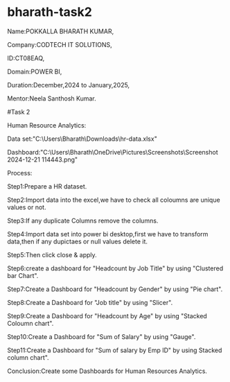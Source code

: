# bharath-task2

Name:POKKALLA BHARATH KUMAR,

Company:CODTECH IT SOLUTIONS,

ID:CT08EAQ,

Domain:POWER BI,

Duration:December,2024 to January,2025,

Mentor:Neela Santhosh Kumar.

#Task 2

Human Resource Analytics:

Data set:"C:\Users\Bharath\Downloads\hr-data.xlsx"

Dashboard:"C:\Users\Bharath\OneDrive\Pictures\Screenshots\Screenshot 2024-12-21 114443.png"

Process:

Step1:Prepare a HR dataset.

Step2:Import data into the excel,we have to check all coloumns are unique values or not.

Step3:If any duplicate Columns remove the columns.

Step4:Import data set into power bi desktop,first we have to transform data,then if any dupictaes or null values delete it.

Step5:Then click close & apply.

Step6:create a dashboard for "Headcount by Job Title" by using "Clustered bar Chart".

Step7:Create a Dashboard for "Headcount by Gender" by using "Pie chart".

Step8:Create a Dashboard for "Job title" by using "Slicer".

Step9:Create a Dashboard for "Headcount by Age" by using "Stacked Coloumn chart".

Step10:Create a Dashboard for "Sum of Salary" by using "Gauge".

Step11:Create a Dashboard for "Sum of salary by Emp ID" by using Stacked column chart".


Conclusion:Create some Dashboards for Human Resources Analytics.






